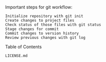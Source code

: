 Important steps for git workflow:

    Initialize repository with git init
    Create changes to project files
    Check status of those files with git status
    Stage changes for commit
    Commit changes to version history
    Review previous changes with git log

Table of Contents

    LICENSE.md
